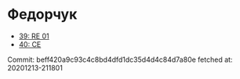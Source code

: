 # Федорчук
- [39: RE 01](39.md)
- [40: CE](40.md)

Commit: beff420a9c93c4c8bd4dfd1dc35d4d4c84d7a80e
 fetched at: 20201213-211801

